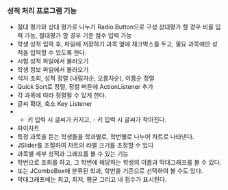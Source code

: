 ### 성적 처리 프로그램 기능
-	절대 평가와 상대 평가로 나누기 Radio Button으로 구성
상대평가 할 경우 비율 입력 가능, 절대평가 할 경우 기준 점수 입력 가능
-	학생 성적 입력 후, 파일에 저장하기
과목 옆에 체크박스를 두고, 필요 과목에만 성적을 입력할 수 있도록 한다.
-	시험 성적 파일에서 불러오기
-	학생 정보 파일에서 불러오기
-	석차 조회, 성적 정렬 (내림차순, 오름차순), 이름순 정렬 
 - Quick Sort로 정렬, 정렬 버튼에 ActionListener 추가
 - 각 과목에 따라 정렬될 수 있게 한다.
-	글씨 확대, 축소 Key Listener
 - + 키 입력 시 글씨가 커지고, - 키 입력 시 글씨가 작아진다. 
-	파이차트 
 - 특정 과목을 듣는 학생들을 학과별로, 학번별로 나누어 차트로 나타낸다.
 - JSlider를 조절하여 차트의 라벨 크기를 조정할 수 있다
-	과목별 세부 성적과 그래프를 볼 수 있는 기능
 - 학번으로 조회를 하고, 그 학번에 해당하는 학생의 이름과 막대그래프를 볼 수 있다.
 - 또는 JComboBox에 분류된 학과, 학번을 기준으로 선택하여 볼 수도 있다.
 - 막대그래프에는 최고, 최저, 평균 그리고 내 점수가 표시된다. 
